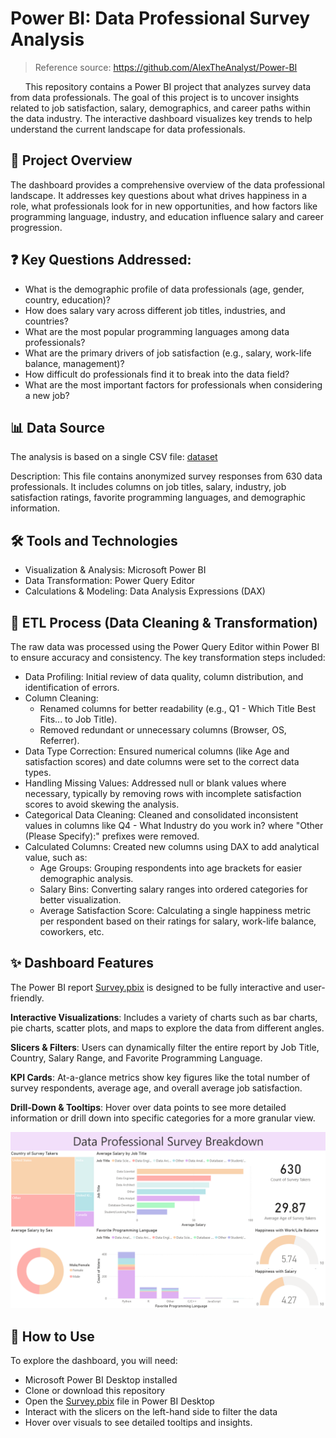 # Power BI: Data Professional Survey Analysis                

> Reference source: https://github.com/AlexTheAnalyst/Power-BI

      
This repository contains a Power BI project that analyzes survey data from data professionals. The goal of this project is to uncover insights related to job satisfaction, salary, demographics, and career paths within the data industry. The interactive dashboard visualizes key trends to help understand the current landscape for data professionals.

## 📝 Project Overview
The dashboard provides a comprehensive overview of the data professional landscape. It addresses key questions about what drives happiness in a role, what professionals look for in new opportunities, and how factors like programming language, industry, and education influence salary and career progression.

## ❓ Key Questions Addressed:
- What is the demographic profile of data professionals (age, gender, country, education)?
- How does salary vary across different job titles, industries, and countries?
- What are the most popular programming languages among data professionals?
- What are the primary drivers of job satisfaction (e.g., salary, work-life balance, management)?
- How difficult do professionals find it to break into the data field?
- What are the most important factors for professionals when considering a new job?

## 📊 Data Source
The analysis is based on a single CSV file: [dataset](Final_Project.xlsx)

Description: This file contains anonymized survey responses from 630 data professionals. It includes columns on job titles, salary, industry, job satisfaction ratings, favorite programming languages, and demographic information.

## 🛠️ Tools and Technologies

- Visualization & Analysis: Microsoft Power BI
- Data Transformation: Power Query Editor
- Calculations & Modeling: Data Analysis Expressions (DAX)

## 🔄 ETL Process (Data Cleaning & Transformation)
The raw data was processed using the Power Query Editor within Power BI to ensure accuracy and consistency. The key transformation steps included:
- Data Profiling: Initial review of data quality, column distribution, and identification of errors.
- Column Cleaning:
  - Renamed columns for better readability (e.g., Q1 - Which Title Best Fits... to Job Title).
  - Removed redundant or unnecessary columns (Browser, OS, Referrer).
- Data Type Correction: Ensured numerical columns (like Age and satisfaction scores) and date columns were set to the correct data types.
- Handling Missing Values: Addressed null or blank values where necessary, typically by removing rows with incomplete satisfaction scores to avoid skewing the analysis.
- Categorical Data Cleaning: Cleaned and consolidated inconsistent values in columns like Q4 - What Industry do you work in? where "Other (Please Specify):" prefixes were removed.
- Calculated Columns: Created new columns using DAX to add analytical value, such as: 
  - Age Groups: Grouping respondents into age brackets for easier demographic analysis.
  - Salary Bins: Converting salary ranges into ordered categories for better visualization.
  - Average Satisfaction Score: Calculating a single happiness metric per respondent based on their ratings for salary, work-life balance, coworkers, etc.

## ✨ Dashboard Features
The Power BI report [Survey.pbix](Survey.pbix) is designed to be fully interactive and user-friendly.

**Interactive Visualizations**: Includes a variety of charts such as bar charts, pie charts, scatter plots, and maps to explore the data from different angles.

**Slicers & Filters**: Users can dynamically filter the entire report by Job Title, Country, Salary Range, and Favorite Programming Language.

**KPI Cards**: At-a-glance metrics show key figures like the total number of survey respondents, average age, and overall average job satisfaction.

**Drill-Down & Tooltips**: Hover over data points to see more detailed information or drill down into specific categories for a more granular view.

![Data Professional Survey Breakdown](dashboard.png)

## 🚀 How to Use
To explore the dashboard, you will need:
- Microsoft Power BI Desktop installed
- Clone or download this repository
- Open the [Survey.pbix](Survey.pbix) file in Power BI Desktop
- Interact with the slicers on the left-hand side to filter the data
- Hover over visuals to see detailed tooltips and insights.

